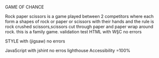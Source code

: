 GAME OF CHANCE 

Rock paper scissors is a game played between 2 competitors where each form a shapes of rock or paper or scissors with their hands and the rule is rock crushed scissors,scissors cut through paper and paper wrap around rock.
this is a family game.
validation test
HTML
    with W§C no errors

STYLE
     with (jigsaw) no errors

JavaScript 
     with jshint no erros
lighthouse 
         Accessibility =100%



